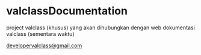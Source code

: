 # valclassDocumentation

project valclass (khusus) yang akan dihubungkan dengan web dokumentasi valclass (sementara waktu)


developervalclass@gmail.com
